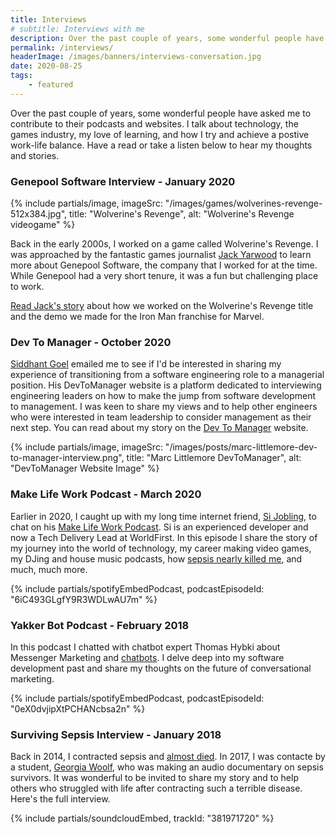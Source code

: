 ```yaml
---
title: Interviews
# subtitle: Interviews with me
description: Over the past couple of years, some wonderful people have asked me to contribute to their podcasts and websites. Enjoy a collection of interviews and discussions about technology and life.
permalink: /interviews/
headerImage: /images/banners/interviews-conversation.jpg
date: 2020-08-25
tags:
    - featured
---
```


Over the past couple of years, some wonderful people have asked me to contribute to their podcasts and websites. I talk about technology, the games industry, my love of learning, and how I try and achieve a postive work-life balance. Have a read or take a listen below to hear my thoughts and stories.

### Genepool Software Interview - January 2020

{% include partials/image, imageSrc: "/images/games/wolverines-revenge-512x384.jpg", title: "Wolverine's Revenge", alt: "Wolverine's Revenge videogame" %}

Back in the early 2000s, I worked on a game called Wolverine's Revenge. I was approached by the fantastic games journalist [Jack Yarwood](https://twitter.com/JackGYarwood) to learn more about Genepool Software, the company that I worked for at the time. While Genepool had a very short tenure, it was a fun but challenging place to work.

[Read Jack's story](https://www.fanbyte.com/features/from-x-men-to-iron-man-the-strange-tale-of-genepool-software/) about how we worked on the Wolverine's Revenge title and the demo we made for the Iron Man franchise for Marvel.

### Dev To Manager - October 2020

[Siddhant Goel](https://www.linkedin.com/in/siddhantgoel/) emailed me to see if I'd be interested in sharing my experience of transitioning from a software engineering role to a managerial position. His DevToManager website is a platform dedicated to interviewing engineering leaders on how to make the jump from software development to management. I was keen to share my views and to help other engineers who were interested in team leadership to consider management as their next step. You can read about my story on the [Dev To Manager](https://devtomanager.com/interviews/marc-littlemore/) website.

{% include partials/image, imageSrc: "/images/posts/marc-littlemore-dev-to-manager-interview.png", title: "Marc Littlemore DevToManager", alt: "DevToManager Website Image" %}

### Make Life Work Podcast - March 2020

Earlier in 2020, I caught up with my long time internet friend, [Si Jobling](https://sijobling.com/), to chat on his [Make Life Work Podcast](https://sijobling.com/makelifework/). Si is an experienced developer and now a Tech Delivery Lead at WorldFirst. In this episode I share the story of my journey into the world of technology, my career making video games, my DJing and house music podcasts, how [sepsis nearly killed me](/how-i-almost-died/), and much, much more.

{% include partials/spotifyEmbedPodcast, podcastEpisodeId: "6iC493GLgfY9R3WDLwAU7m" %}

### Yakker Bot Podcast - February 2018

In this podcast I chatted with chatbot expert Thomas Hybki about Messenger Marketing and [chatbots](/bots). I delve deep into my software development past and share my thoughts on the future of conversational marketing.

{% include partials/spotifyEmbedPodcast, podcastEpisodeId: "0eX0dvjipXtPCHANcbsa2n" %}

### Surviving Sepsis Interview - January 2018

Back in 2014, I contracted sepsis and [almost died](/how-i-almost-died/). In 2017, I was contacte by a student, [Georgia Woolf](https://twitter.com/tacklingsepsis), who was making an audio documentary on sepsis survivors. It was wonderful to be invited to share my story and to help others who struggled with life after contracting such a terrible disease. Here's the full interview.

{% include partials/soundcloudEmbed, trackId: "381971720" %}